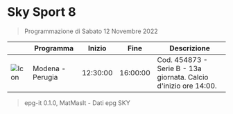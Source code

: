 # Sky Sport 8
> Programmazione di Sabato 12 Novembre 2022

||Programma|Inizio|Fine|Descrizione|
|---|---|---|---|---|
|![Icon](https://guidatv.sky.it/uuid/92d9bcab-9c8d-4f45-ac69-9fafa2e590bb/cover?md5ChecksumParam=e25a8cd082bbeac13c30043f58244d66)|Modena - Perugia|12:30:00|16:00:00|Cod. 454873 - Serie B - 13a giornata. Calcio d&#039;inizio ore 14:00.



 > epg-it 0.1.0, MatMasIt - Dati epg SKY